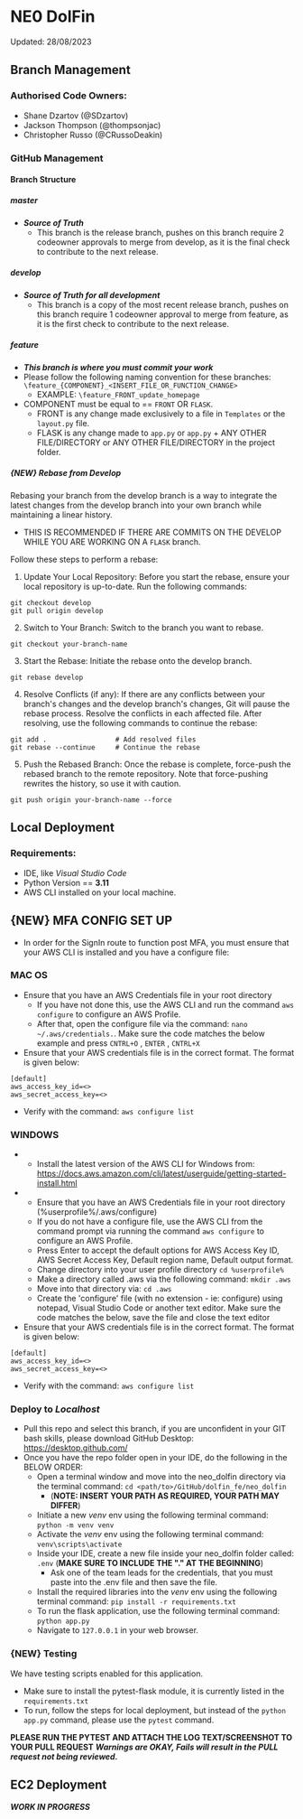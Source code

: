 # NE0 DolFin 
Updated: 28/08/2023

## Branch Management
### Authorised Code Owners:
* Shane Dzartov (@SDzartov)
* Jackson Thompson (@thompsonjac)
* Christopher Russo (@CRussoDeakin)

### GitHub Management 
#### Branch Structure
##### master
* ***Source of Truth***
	* This branch is the release branch, pushes on this branch require 2 codeowner approvals to merge from develop, as it is the final check to contribute to the next release. 

##### develop
* ***Source of Truth for all development***
	* This branch is a copy of the most recent release branch, pushes on this branch require 1 codeowner approval to merge from feature, as it is the first check to contribute to the next release. 

##### feature
* ***This branch is where you must commit your work***
* Please follow the following naming convention for these branches: ```\feature_{COMPONENT}_<INSERT_FILE_OR_FUNCTION_CHANGE>``` 
	* EXAMPLE: ```\feature_FRONT_update_homepage```
* COMPONENT must be equal to == ```FRONT``` OR ```FLASK```.
	* FRONT is any change made exclusively to a file in ```Templates``` or the ```layout.py``` file.
	* FLASK is any change made to ```app.py``` or ```app.py``` + ANY OTHER FILE/DIRECTORY or ANY OTHER FILE/DIRECTORY in the project folder.   

##### {NEW} Rebase from Develop 
Rebasing your branch from the develop branch is a way to integrate the latest changes from the develop branch into your own branch while maintaining a linear history. 
* THIS IS RECOMMENDED IF THERE ARE COMMITS ON THE DEVELOP WHILE YOU ARE WORKING ON A ```FLASK``` branch.

Follow these steps to perform a rebase:

1. Update Your Local Repository:
	Before you start the rebase, ensure your local repository is up-to-date. Run the following commands:

```
git checkout develop
git pull origin develop
```
2. Switch to Your Branch:
	Switch to the branch you want to rebase.

```
git checkout your-branch-name
```

3. Start the Rebase:
	Initiate the rebase onto the develop branch.

```
git rebase develop
```

4. Resolve Conflicts (if any):
	If there are any conflicts between your branch's changes and the develop branch's changes, Git will pause the rebase process. Resolve the conflicts in each affected file. After resolving, use the following commands to continue the rebase:
```
git add .                 # Add resolved files
git rebase --continue     # Continue the rebase
```

5. Push the Rebased Branch:
	Once the rebase is complete, force-push the rebased branch to the remote repository. Note that force-pushing rewrites the history, so use it with caution.

```
git push origin your-branch-name --force
```

## Local Deployment
### Requirements:
* IDE, like *Visual Studio Code*
* Python Version == **3.11**
* AWS CLI installed on your local machine.

## {NEW} MFA CONFIG SET UP
* In order for the SignIn route to function post MFA, you must ensure that your AWS CLI is installed and you have a configure file:

### MAC OS
* Ensure that you have an AWS Credentials file in your root directory 
	* If you have not done this, use the AWS CLI and run the command ```aws configure``` to configure an AWS Profile.
	* After that, open the configure file via the command: ```nano ~/.aws/credentials.```. Make sure the code matches the below example and press ```CNTRL+O``` , ```ENTER``` , ```CNTRL+X ```
* Ensure that your AWS credentials file is in the correct format. The format is given below:
```
[default]
aws_access_key_id=<>
aws_secret_access_key=<>
```
* Verify with the command: ```aws configure list```

### WINDOWS 
*  * Install the latest version of the AWS CLI for Windows from: https://docs.aws.amazon.com/cli/latest/userguide/getting-started-install.html
*  * Ensure that you have an AWS Credentials file in your root directory (%userprofile%/.aws/configure)
	* If you do not have a configure file, use the AWS CLI from the command prompt via running the command ```aws configure``` to configure an AWS Profile.
	* Press Enter to accept the default options for AWS Access Key ID, AWS Secret Access Key, Default region name, Default output format.
 	* Change directory into your user profile directory ```cd %userprofile% ``` 
	* Make a directory called .aws via the following command: ```mkdir .aws ```
   	* Move into that directory via: ```cd .aws ```
	* Create the 'configure' file (with no extension - ie: configure) using notepad, Visual Studio Code or another text editor.  Make sure the code matches the below, save the file and close the text editor
* Ensure that your AWS credentials file is in the correct format. The format is given below:
```
[default]
aws_access_key_id=<>
aws_secret_access_key=<>
```
* Verify with the command: ```aws configure list```

### Deploy to ***Localhost***
* Pull this repo and select this branch, if you are unconfident in your GIT bash skills, please download GitHub Desktop: https://desktop.github.com/
* Once you have the repo folder open in your IDE, do the following in the BELOW ORDER:
	* Open a terminal window and move into the neo_dolfin directory via the terminal command: ```cd <path/to>/GitHub/dolfin_fe/neo_dolfin```
 		* (**NOTE: INSERT YOUR PATH AS REQUIRED, YOUR PATH MAY DIFFER**)  
  * Initiate a new *venv* env using the following terminal command: ```python -m venv venv``` 
  * Activate the *venv* env using the following terminal command: ```venv\scripts\activate```
  * Inside your IDE, create a new file inside your neo_dolfin folder called: ```.env``` (**MAKE SURE TO INCLUDE THE "." AT THE BEGINNING**) 
	* Ask one of the team leads for the credentials, that you must paste into the .env file and then save the file. 
  * Install the required libraries into the *venv* env using the following terminal command: ```pip install -r requirements.txt``` 
  * To run the flask application, use the following terminal command: ```python app.py``` 
  * Navigate to ```127.0.0.1``` in your web browser. 

### {NEW} Testing
We have testing scripts enabled for this application. 
* Make sure to install the pytest-flask module, it is currently listed in the ```requirements.txt ```
* To run, follow the steps for local deployment, but instead of the ```python app.py``` command, please use the ```pytest``` command. 

**PLEASE RUN THE PYTEST AND ATTACH THE LOG TEXT/SCREENSHOT TO YOUR PULL REQUEST**
***Warnings are OKAY, Fails will result in the PULL request not being reviewed.*** 

## EC2 Deployment 
***WORK IN PROGRESS***
